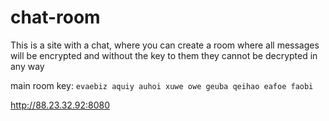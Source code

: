 # chat-room
This is a site with a chat, where you can create a room where all messages will be encrypted and without the key to them they cannot be decrypted in any way

main room key: `evaebiz aquiy auhoi xuwe owe geuba qeihao eafoe faobi`

http://88.23.32.92:8080
